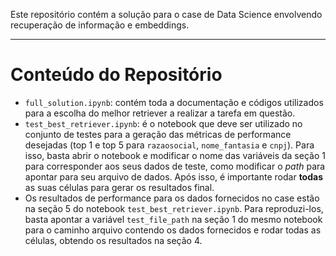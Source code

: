 Este repositório contém a solução para o case de Data Science envolvendo recuperação de informação e embeddings.

***
# Conteúdo do Repositório

- `full_solution.ipynb`: contém toda a documentação e códigos utilizados para a escolha do melhor retriever a realizar a tarefa em questão. 
- `test_best_retriever.ipynb`: é o notebook que deve ser utilizado no conjunto de testes para a geração das métricas de performance desejadas (top 1 e top 5 para `razaosocial`, `nome_fantasia` e `cnpj`). Para isso, basta abrir o notebook e modificar o nome das variáveis da seção 1 para corresponder aos seus dados de teste, como modificar o *path* para apontar para seu arquivo de dados. Após isso, é importante rodar **todas** as suas células para gerar os resultados final.
- Os resultados de performance para os dados fornecidos no case estão na seção 5 do notebook `test_best_retriever.ipynb`. Para reproduzi-los, basta apontar a variável `test_file_path` na seção 1 do mesmo notebook para o caminho arquivo contendo os dados fornecidos e rodar todas as células, obtendo os resultados na seção 4.